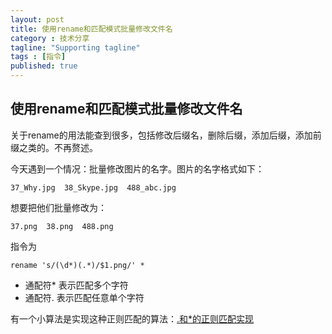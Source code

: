 ```yaml
---
layout: post
title: 使用rename和匹配模式批量修改文件名
category : 技术分享
tagline: "Supporting tagline"
tags : [指令]
published: true
---
```


## 使用rename和匹配模式批量修改文件名

关于rename的用法能查到很多，包括修改后缀名，删除后缀，添加后缀，添加前缀之类的。不再赘述。

今天遇到一个情况：批量修改图片的名字。图片的名字格式如下：

    37_Why.jpg  38_Skype.jpg  488_abc.jpg
    
想要把他们批量修改为：

    37.png  38.png  488.png
    
<!--break-->
    
指令为

    rename 's/(\d*)(.*)/$1.png/' *
    
- 通配符* 表示匹配多个字符
- 通配符. 表示匹配任意单个字符

有一个小算法是实现这种正则匹配的算法：[.和*的正则匹配实现](https://github.com/blurty/algorithms/tree/master/regular_expression)


